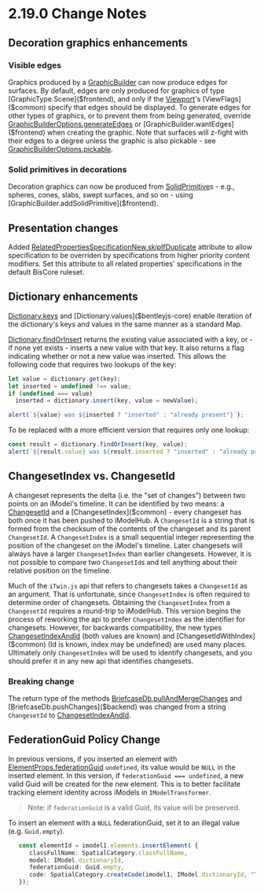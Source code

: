 # 2.19.0 Change Notes

## Decoration graphics enhancements

### Visible edges

Graphics produced by a [GraphicBuilder]($frontend) can now produce edges for surfaces. By default, edges are only produced for graphics of type [GraphicType.Scene]($frontend), and only if the [Viewport]($frontend)'s [ViewFlags]($common) specify that edges should be displayed. To generate edges for other types of graphics, or to prevent them from being generated, override [GraphicBuilderOptions.generateEdges]($frontend) or [GraphicBuilder.wantEdges]($frontend) when creating the graphic. Note that surfaces will z-fight with their edges to a degree unless the graphic is also pickable - see [GraphicBuilderOptions.pickable]($frontend).

### Solid primitives in decorations

Decoration graphics can now be produced from [SolidPrimitive]($geometry-core)s - e.g., spheres, cones, slabs, swept surfaces, and so on - using [GraphicBuilder.addSolidPrimitive]($frontend).

## Presentation changes

Added [RelatedPropertiesSpecificationNew.skipIfDuplicate]($presentation-common) attribute to allow specification to be overriden by specifications from higher priority content modifiers. Set this attribute to all related properties' specifications in the default BisCore ruleset.

## Dictionary enhancements

[Dictionary.keys]($bentleyjs-core) and [Dictionary.values]($bentleyjs-core) enable iteration of the dictionary's keys and values in the same manner as a standard Map.

[Dictionary.findOrInsert]($bentleyjs-core) returns the existing value associated with a key, or - if none yet exists - inserts a new value with that key. It also returns a flag indicating whether or not a new value was inserted. This allows the following code that requires two lookups of the key:

```ts
let value = dictionary.get(key);
let inserted = undefined !== value;
if (undefined === value)
  inserted = dictionary.insert(key, value = newValue);

alert(`${value} was ${inserted ? "inserted" : "already present"}`);
```

To be replaced with a more efficient version that requires only one lookup:

```ts
const result = dictionary.findOrInsert(key, value);
alert(`${result.value} was ${result.inserted ? "inserted" : "already present"}`);
```

## ChangesetIndex vs. ChangesetId

A changeset represents the delta (i.e. the "set of changes") between two points on an iModel's timeline. It can be identified by two means: a [ChangesetId]($common) and a [ChangesetIndex]($common) - every changeset has both once it has been pushed to iModelHub. A `ChangesetId` is a string that is formed from the checksum of the contents of the changeset and its parent `ChangesetId`. A `ChangesetIndex` is a small sequential integer representing the position of the changeset on the iModel's timeline. Later changesets will always have a larger `ChangesetIndex` than earlier changesets. However, it is not possible to compare two `ChangesetId`s and tell anything about their relative position on the timeline.

Much of the `iTwin.js` api that refers to changesets takes a `ChangesetId` as an argument. That is unfortunate, since `ChangesetIndex` is often required to determine order of changesets. Obtaining the `ChangesetIndex` from a `ChangesetId` requires a round-trip to iModelHub. This version begins the process of reworking the api to prefer `ChangesetIndex` as the identifier for changesets. However, for backwards compatibility, the new types [ChangesetIndexAndId]($common) (both values are known) and [ChangesetIdWithIndex]($common) (Id is known, index may be undefined) are used many places. Ultimately only `ChangesetIndex` will be used to identify changesets, and you should prefer it in any new api that identifies changesets.

### Breaking change

 The return type of the methods [BriefcaseDb.pullAndMergeChanges]($backend) and [BriefcaseDb.pushChanges]($backend) was changed from a string `ChangesetId` to [ChangesetIndexAndId]($common).

## FederationGuid Policy Change

In previous versions, if you inserted an element with [ElementProps.federationGuid]($common) `undefined`, its value would be `NULL` in the inserted element. In this version, if `federationGuid === undefined`, a new valid Guid will be created for the new element. This is to better facilitate tracking element identity across iModels in `IModelTransformer`.

> Note: if `federationGuid` is a valid Guid, its value will be preserved.

To insert an element with a `NULL` federationGuid, set it to an illegal value (e.g. `Guid.empty`).

```ts
   const elementId = imodel1.elements.insertElement( {
      classFullName: SpatialCategory.classFullName,
      model: IModel.dictionaryId,
      federationGuid: Guid.empty,
      code: SpatialCategory.createCode(imodel1, IModel.dictionaryId, "TestCategory")
   });
```
